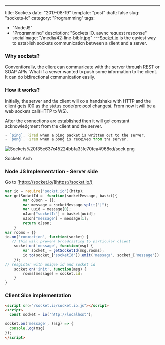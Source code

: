 ---
title: Sockets
date: "2017-08-19"
template: "post"
draft: false
slug: "sockets-io"
category: "Programming"
tags:
  - "NodeJS"
  - "Programming"
description: "Sockets IO, async request response"
socialImage: "/media/42-line-bible.jpg"
---[Socket.io](http://socket.io) is the easiest way to establish sockets communication between a client and a server.

### Why sockets?

Conventionally, the client can communicate with the server through REST or SOAP APIs. What if a server wanted to push some information to the client. It can do bidirectional communication easily.

### How it works?

Initially, the server and the client will do a handshake with HTTP and the client gets 100 as the status code(protocol changes). From now it will be a web sockets call(HTTP to WS).

After the connections are established then it will get constant acknowledgment from the client and the server.

```jsx
- `ping`. Fired when a ping packet is written out to the server.
- `pong`. Fired when a pong is received from the server.
```

![Sockets%20f35c637c45224bbfa33fe70fca4968ed/sock.png](/media//sock.png)

Sockets Arch

### Node JS Implementation - Server side

Go to [https://socket.io/](https://socket.io/)

```jsx
var io = require('socket.io')(http);
var getSocketId =  function(socketMessage, basket){
        var oJson = {};
        var message = socketMessage.split("|");
        var uuid = message[0];
        oJson["socketId"] = basket[uuid];
        oJson["message"] = message[1];
        return oJson;
    }
var rooms = {}
io.on('connection', function(socket) {
   // this will prevent broadcasting to particular client 
    socket.on('message', function(msg) {
        var socket_ = getSocketId(msg,rooms);
        io.to(socket_["socketId"]).emit('message', socket_['message']);
    });
// resgister with unique id and socket id
    socket.on('init', function(msg) {
        rooms[message] = socket.id;
    }
}
```

### Client Side implementation

```html
<script src="/socket.io/socket.io.js"></script>
<script>
  const socket = io('http://localhost');

socket.on('message', (msg) => {
  console.log(msg)
});
</script>
```